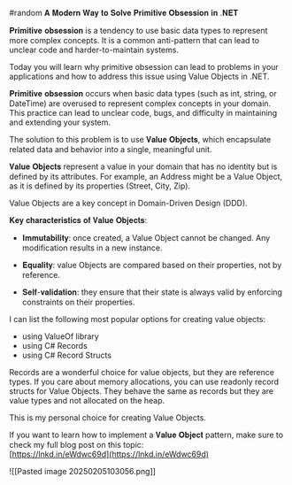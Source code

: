 #random
𝐀 𝐌𝐨𝐝𝐞𝐫𝐧 𝐖𝐚𝐲 𝐭𝐨 𝐒𝐨𝐥𝐯𝐞 𝐏𝐫𝐢𝐦𝐢𝐭𝐢𝐯𝐞 𝐎𝐛𝐬𝐞𝐬𝐬𝐢𝐨𝐧 𝐢𝐧 .𝐍𝐄𝐓  
  
𝐏𝐫𝐢𝐦𝐢𝐭𝐢𝐯𝐞 𝐨𝐛𝐬𝐞𝐬𝐬𝐢𝐨𝐧 is a tendency to use basic data types to represent more complex concepts. It is a common anti-pattern that can lead to unclear code and harder-to-maintain systems.  
  
Today you will learn why primitive obsession can lead to problems in your applications and how to address this issue using Value Objects in .NET.  
  
𝐏𝐫𝐢𝐦𝐢𝐭𝐢𝐯𝐞 𝐨𝐛𝐬𝐞𝐬𝐬𝐢𝐨𝐧 occurs when basic data types (such as int, string, or DateTime) are overused to represent complex concepts in your domain. This practice can lead to unclear code, bugs, and difficulty in maintaining and extending your system.  
  
The solution to this problem is to use 𝐕𝐚𝐥𝐮𝐞 𝐎𝐛𝐣𝐞𝐜𝐭𝐬, which encapsulate related data and behavior into a single, meaningful unit.  
  
𝐕𝐚𝐥𝐮𝐞 𝐎𝐛𝐣𝐞𝐜𝐭𝐬 represent a value in your domain that has no identity but is defined by its attributes. For example, an Address might be a Value Object, as it is defined by its properties (Street, City, Zip).  
  
Value Objects are a key concept in Domain-Driven Design (DDD).  
  
𝐊𝐞𝐲 𝐜𝐡𝐚𝐫𝐚𝐜𝐭𝐞𝐫𝐢𝐬𝐭𝐢𝐜𝐬 𝐨𝐟 𝐕𝐚𝐥𝐮𝐞 𝐎𝐛𝐣𝐞𝐜𝐭𝐬:  
  
- 𝐈𝐦𝐦𝐮𝐭𝐚𝐛𝐢𝐥𝐢𝐭𝐲: once created, a Value Object cannot be changed. Any modification results in a new instance.  
  
- 𝐄𝐪𝐮𝐚𝐥𝐢𝐭𝐲: value Objects are compared based on their properties, not by reference.  
  
- 𝐒𝐞𝐥𝐟-𝐯𝐚𝐥𝐢𝐝𝐚𝐭𝐢𝐨𝐧: they ensure that their state is always valid by enforcing constraints on their properties.  
  
I can list the following most popular options for creating value objects:  
- using ValueOf library  
- using C# Records  
- using C# Record Structs  
  
Records are a wonderful choice for value objects, but they are reference types. If you care about memory allocations, you can use readonly record structs for Value Objects. They behave the same as records but they are value types and not allocated on the heap.  
  
This is my personal choice for creating Value Objects.  
  
If you want to learn how to implement a 𝐕𝐚𝐥𝐮𝐞 𝐎𝐛𝐣𝐞𝐜𝐭 pattern, make sure to check my full blog post on this topic:  
[https://lnkd.in/eWdwc69d](https://lnkd.in/eWdwc69d)

![[Pasted image 20250205103056.png]]